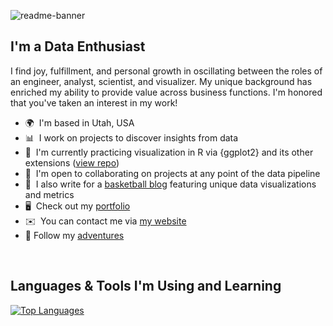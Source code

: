 ![readme-banner](https://user-images.githubusercontent.com/76189854/159186110-f0d8071f-b7d1-4c6a-9a2d-8e214a66bb6b.png)

I'm a Data Enthusiast
-------------------------

I find joy, fulfillment, and personal growth in oscillating between the roles of an engineer, analyst, scientist, and visualizer. My unique background has enriched my ability to provide value across business functions. I'm honored that you've taken an interest in my work!

* 🌍  I'm based in Utah, USA
* 📊  I work on projects to discover insights from data
* 🧠  I'm currently practicing visualization in R via {ggplot2} and its other extensions ([view repo](https://github.com/adambushman/ggplot2-learn-and-practice))
* 🤝  I'm open to collaborating on projects at any point of the data pipeline
* 🏀  I also write for a [basketball blog](http://slcdunk.com/) featuring unique data visualizations and metrics
* 🖥️  Check out my [portfolio](http://adam-bushman.com/)
* ✉️  You can contact me via [my website](https://adam-bushman.com/contact.html)
* 📱  Follow my [adventures](https://linktr.ee/adambushman)

<p>&nbsp</p>

Languages & Tools I'm Using and Learning
-------------------------
<p>  </p>
<a href="https://github.com/adambushman" align="left"><img src="https://github-readme-stats.vercel.app/api/top-langs/?username=adambushman&langs_count=10&layout=compact&title_color=474647&text_color=ffffff&icon_color=3382ed&bg_color=474647&hide_border=true&locale=en&custom_title=Top%20%Languages" alt="Top Languages" /></a>
